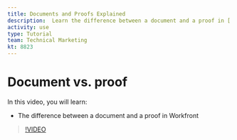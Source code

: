 ```yaml
---
title: Documents and Proofs Explained
description:  Learn the difference between a document and a proof in [!DNL Adobe Workfront].
activity: use
type: Tutorial
team: Technical Marketing
kt: 8823
---
```

# Document vs. proof

In this video, you will learn:

* The difference between a document and a proof in Workfront

>[!VIDEO](https://video.tv.adobe.com/v/335123/?quality=12)
